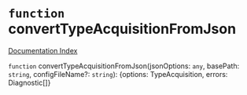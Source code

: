 # `function` convertTypeAcquisitionFromJson

[Documentation Index](../README.md)

`function` convertTypeAcquisitionFromJson(jsonOptions: `any`, basePath: `string`, configFileName?: `string`): \{options: TypeAcquisition, errors: Diagnostic\[]}

